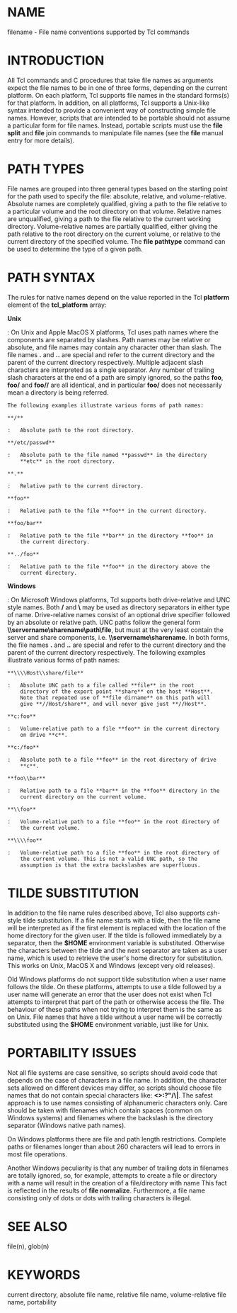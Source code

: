 # NAME

filename - File name conventions supported by Tcl commands

# INTRODUCTION

All Tcl commands and C procedures that take file names as arguments
expect the file names to be in one of three forms, depending on the
current platform. On each platform, Tcl supports file names in the
standard forms(s) for that platform. In addition, on all platforms, Tcl
supports a Unix-like syntax intended to provide a convenient way of
constructing simple file names. However, scripts that are intended to be
portable should not assume a particular form for file names. Instead,
portable scripts must use the **file split** and **file** join commands
to manipulate file names (see the **file** manual entry for more
details).

# PATH TYPES

File names are grouped into three general types based on the starting
point for the path used to specify the file: absolute, relative, and
volume-relative. Absolute names are completely qualified, giving a path
to the file relative to a particular volume and the root directory on
that volume. Relative names are unqualified, giving a path to the file
relative to the current working directory. Volume-relative names are
partially qualified, either giving the path relative to the root
directory on the current volume, or relative to the current directory of
the specified volume. The **file pathtype** command can be used to
determine the type of a given path.

# PATH SYNTAX

The rules for native names depend on the value reported in the Tcl
**platform** element of the **tcl_platform** array:

**Unix**

:   On Unix and Apple MacOS X platforms, Tcl uses path names where the
    components are separated by slashes. Path names may be relative or
    absolute, and file names may contain any character other than slash.
    The file names **.** and **..** are special and refer to the current
    directory and the parent of the current directory respectively.
    Multiple adjacent slash characters are interpreted as a single
    separator. Any number of trailing slash characters at the end of a
    path are simply ignored, so the paths **foo**, **foo/** and
    **foo//** are all identical, and in particular **foo/** does not
    necessarily mean a directory is being referred.

    The following examples illustrate various forms of path names:

    **/**

    :   Absolute path to the root directory.

    **/etc/passwd**

    :   Absolute path to the file named **passwd** in the directory
        **etc** in the root directory.

    **.**

    :   Relative path to the current directory.

    **foo**

    :   Relative path to the file **foo** in the current directory.

    **foo/bar**

    :   Relative path to the file **bar** in the directory **foo** in
        the current directory.

    **../foo**

    :   Relative path to the file **foo** in the directory above the
        current directory.

**Windows**

:   On Microsoft Windows platforms, Tcl supports both drive-relative and
    UNC style names. Both **/** and **\\** may be used as directory
    separators in either type of name. Drive-relative names consist of
    an optional drive specifier followed by an absolute or relative
    path. UNC paths follow the general form
    **\\\\servername\\sharename\\path\\file**, but must at the very
    least contain the server and share components, i.e.
    **\\\\servername\\sharename**. In both forms, the file names **.**
    and **..** are special and refer to the current directory and the
    parent of the current directory respectively. The following examples
    illustrate various forms of path names:

    **\\\\Host\\share/file**

    :   Absolute UNC path to a file called **file** in the root
        directory of the export point **share** on the host **Host**.
        Note that repeated use of **file dirname** on this path will
        give **//Host/share**, and will never give just **//Host**.

    **c:foo**

    :   Volume-relative path to a file **foo** in the current directory
        on drive **c**.

    **c:/foo**

    :   Absolute path to a file **foo** in the root directory of drive
        **c**.

    **foo\\bar**

    :   Relative path to a file **bar** in the **foo** directory in the
        current directory on the current volume.

    **\\foo**

    :   Volume-relative path to a file **foo** in the root directory of
        the current volume.

    **\\\\foo**

    :   Volume-relative path to a file **foo** in the root directory of
        the current volume. This is not a valid UNC path, so the
        assumption is that the extra backslashes are superfluous.

# TILDE SUBSTITUTION

In addition to the file name rules described above, Tcl also supports
*csh*-style tilde substitution. If a file name starts with a tilde, then
the file name will be interpreted as if the first element is replaced
with the location of the home directory for the given user. If the tilde
is followed immediately by a separator, then the **\$HOME** environment
variable is substituted. Otherwise the characters between the tilde and
the next separator are taken as a user name, which is used to retrieve
the user\'s home directory for substitution. This works on Unix, MacOS X
and Windows (except very old releases).

Old Windows platforms do not support tilde substitution when a user name
follows the tilde. On these platforms, attempts to use a tilde followed
by a user name will generate an error that the user does not exist when
Tcl attempts to interpret that part of the path or otherwise access the
file. The behaviour of these paths when not trying to interpret them is
the same as on Unix. File names that have a tilde without a user name
will be correctly substituted using the **\$HOME** environment variable,
just like for Unix.

# PORTABILITY ISSUES

Not all file systems are case sensitive, so scripts should avoid code
that depends on the case of characters in a file name. In addition, the
character sets allowed on different devices may differ, so scripts
should choose file names that do not contain special characters like:
**\<\>:?\"/\\\|**. The safest approach is to use names consisting of
alphanumeric characters only. Care should be taken with filenames which
contain spaces (common on Windows systems) and filenames where the
backslash is the directory separator (Windows native path names).

On Windows platforms there are file and path length restrictions.
Complete paths or filenames longer than about 260 characters will lead
to errors in most file operations.

Another Windows peculiarity is that any number of trailing dots in
filenames are totally ignored, so, for example, attempts to create a
file or directory with a name will result in the creation of a
file/directory with name This fact is reflected in the results of **file
normalize**. Furthermore, a file name consisting only of dots or dots
with trailing characters is illegal.

# SEE ALSO

file(n), glob(n)

# KEYWORDS

current directory, absolute file name, relative file name,
volume-relative file name, portability

<!---
Copyright (c) 1995-1996 Sun Microsystems, Inc
-->

